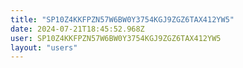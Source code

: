 ```yaml
---
title: "SP10Z4KKFPZN57W6BW0Y3754KGJ9ZGZ6TAX412YW5"
date: 2024-07-21T18:45:52.968Z
user: SP10Z4KKFPZN57W6BW0Y3754KGJ9ZGZ6TAX412YW5
layout: "users"
---
```

    